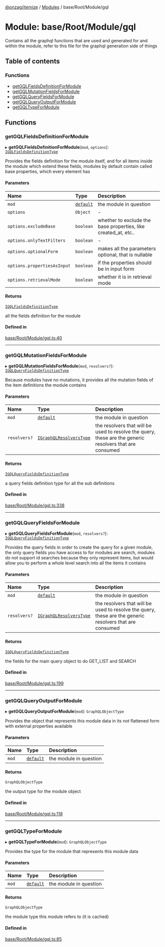 [@onzag/itemize](../README.md) / [Modules](../modules.md) / base/Root/Module/gql

# Module: base/Root/Module/gql

Contains all the graphql functions that are used and generated for and within
the module, refer to this file for the graphql generation side of things

## Table of contents

### Functions

- [getGQLFieldsDefinitionForModule](base_Root_Module_gql.md#getgqlfieldsdefinitionformodule)
- [getGQLMutationFieldsForModule](base_Root_Module_gql.md#getgqlmutationfieldsformodule)
- [getGQLQueryFieldsForModule](base_Root_Module_gql.md#getgqlqueryfieldsformodule)
- [getGQLQueryOutputForModule](base_Root_Module_gql.md#getgqlqueryoutputformodule)
- [getGQLTypeForModule](base_Root_Module_gql.md#getgqltypeformodule)

## Functions

### getGQLFieldsDefinitionForModule

▸ **getGQLFieldsDefinitionForModule**(`mod`, `options`): [`IGQLFieldsDefinitionType`](../interfaces/base_Root_gql.IGQLFieldsDefinitionType.md)

Provides the fields definition for the module itself, and for all
items inside the module which extend these fields, modules by default
contain called base properties, which every element has

#### Parameters

| Name | Type | Description |
| :------ | :------ | :------ |
| `mod` | [`default`](../classes/base_Root_Module.default.md) | the module in question |
| `options` | `Object` | - |
| `options.excludeBase` | `boolean` | whether to exclude the base properties, like created_at, etc.. |
| `options.onlyTextFilters` | `boolean` | - |
| `options.optionalForm` | `boolean` | makes all the parameters optional, that is nullable |
| `options.propertiesAsInput` | `boolean` | if the properties should be in input form |
| `options.retrievalMode` | `boolean` | whether it is in retrieval mode |

#### Returns

[`IGQLFieldsDefinitionType`](../interfaces/base_Root_gql.IGQLFieldsDefinitionType.md)

all the fields definition for the module

#### Defined in

[base/Root/Module/gql.ts:40](https://github.com/onzag/itemize/blob/a24376ed/base/Root/Module/gql.ts#L40)

___

### getGQLMutationFieldsForModule

▸ **getGQLMutationFieldsForModule**(`mod`, `resolvers?`): [`IGQLQueryFieldsDefinitionType`](../interfaces/base_Root_gql.IGQLQueryFieldsDefinitionType.md)

Because modules have no mutations, it provides all the mutation
fields of the item definitions the module contains

#### Parameters

| Name | Type | Description |
| :------ | :------ | :------ |
| `mod` | [`default`](../classes/base_Root_Module.default.md) | the module in question |
| `resolvers?` | [`IGraphQLResolversType`](../interfaces/base_Root_gql.IGraphQLResolversType.md) | the resolvers that will be used to resolve the query, these are the generic resolvers that are consumed |

#### Returns

[`IGQLQueryFieldsDefinitionType`](../interfaces/base_Root_gql.IGQLQueryFieldsDefinitionType.md)

a query fields definition type for all the sub definitions

#### Defined in

[base/Root/Module/gql.ts:338](https://github.com/onzag/itemize/blob/a24376ed/base/Root/Module/gql.ts#L338)

___

### getGQLQueryFieldsForModule

▸ **getGQLQueryFieldsForModule**(`mod`, `resolvers?`): [`IGQLQueryFieldsDefinitionType`](../interfaces/base_Root_gql.IGQLQueryFieldsDefinitionType.md)

Provides the query fields in order to create the query
for a given module, the only query fields you have access to
for modules are search, modules do not support id searches
because they only represent items, but would allow you to perform
a whole level search into all the items it contains

#### Parameters

| Name | Type | Description |
| :------ | :------ | :------ |
| `mod` | [`default`](../classes/base_Root_Module.default.md) | the module in question |
| `resolvers?` | [`IGraphQLResolversType`](../interfaces/base_Root_gql.IGraphQLResolversType.md) | the resolvers that will be used to resolve the query, these are the generic resolvers that are consumed |

#### Returns

[`IGQLQueryFieldsDefinitionType`](../interfaces/base_Root_gql.IGQLQueryFieldsDefinitionType.md)

the fields for the main query object to do GET_LIST and SEARCH

#### Defined in

[base/Root/Module/gql.ts:199](https://github.com/onzag/itemize/blob/a24376ed/base/Root/Module/gql.ts#L199)

___

### getGQLQueryOutputForModule

▸ **getGQLQueryOutputForModule**(`mod`): `GraphQLObjectType`

Provides the object that represents this module data in
its not flattened form with external properties available

#### Parameters

| Name | Type | Description |
| :------ | :------ | :------ |
| `mod` | [`default`](../classes/base_Root_Module.default.md) | the module in question |

#### Returns

`GraphQLObjectType`

the output type for the module object

#### Defined in

[base/Root/Module/gql.ts:118](https://github.com/onzag/itemize/blob/a24376ed/base/Root/Module/gql.ts#L118)

___

### getGQLTypeForModule

▸ **getGQLTypeForModule**(`mod`): `GraphQLObjectType`

Provides the type for the module
that represents this module data

#### Parameters

| Name | Type | Description |
| :------ | :------ | :------ |
| `mod` | [`default`](../classes/base_Root_Module.default.md) | the module in question |

#### Returns

`GraphQLObjectType`

the module type this module refers to (it is cached)

#### Defined in

[base/Root/Module/gql.ts:85](https://github.com/onzag/itemize/blob/a24376ed/base/Root/Module/gql.ts#L85)

